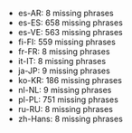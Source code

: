 - es-AR: 8 missing phrases
- es-ES: 658 missing phrases
- es-VE: 563 missing phrases
- fi-FI: 559 missing phrases
- fr-FR: 8 missing phrases
- it-IT: 8 missing phrases
- ja-JP: 9 missing phrases
- ko-KR: 186 missing phrases
- nl-NL: 9 missing phrases
- pl-PL: 751 missing phrases
- ru-RU: 8 missing phrases
- zh-Hans: 8 missing phrases
